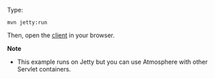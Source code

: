 Type:

```
mvn jetty:run
```

Then, open the [client](http://jsbin.com/sipimaleji/1/edit?html,js,console) in your browser.

**Note**

* This example runs on Jetty but you can use Atmosphere with other Servlet containers.
